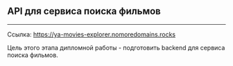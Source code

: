 ## API для сервиса поиска фильмов
------
Ссылка:  https://ya-movies-explorer.nomoredomains.rocks

Цель этого этапа дипломной работы - подготовить backend для сервиса поиска фильмов. 
